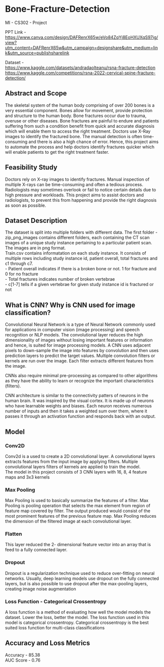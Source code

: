 # Bone-Fracture-Detection
MI - CS302 - Project     

PPT Link -  
https://www.canva.com/design/DAFRenrX65w/eVo84ZqYj8EoHXUXqS97ig/view?utm_content=DAFRenrX65w&utm_campaign=designshare&utm_medium=link&utm_source=publishsharelink

Dataset -   
  https://www.kaggle.com/datasets/andradaolteanu/rsna-fracture-detection  
  https://www.kaggle.com/competitions/rsna-2022-cervical-spine-fracture-detection/

## Abstract and Scope
The skeletal system of the human body comprising of over 200 bones is a very essential component. Bones allow for movement, provide protection and structure to the human body. Bone fractures occur due to trauma, overuse or other diseases. Bone fractures are painful to endure and patients suffering from such a condition benefit from quick and accurate diagnosis which will enable them to access the right treatment. Doctors use X-Ray images to identify the fractured bone. The manual detection is often time-consuming and there is also a high chance of error. Hence, this project aims to automate the process and help doctors identify fractures quicker which will enable patients to get the right treatment faster.

## Feasibility Study
Doctors rely on X-ray images to identify fractures. Manual inspection of multiple X-rays can be time-consuming and often a tedious process. Radiologists may sometimes overlook or fail to notice certain details due to high pressure and workloads. This project aims to assist doctors and radiologists, to prevent this from happening and provide the right diagnosis as soon as possible. 
  
  
## Dataset Description  
The dataset is split into multiple folders with different data. The first folder - zip_png_images contains different folders, each containing the CT scan images of a unique study instance pertaining to a particular patient scan. The images are in png format.  
Train.csv contains informatation on each study instance. It consists of multiple rows including study instance id, patient overall, total fractures and c1 through c7.  
    - Patient overall indicates if there is a broken bone or not.  1 for fracture and 0 for no fracture  
    - Total fractures indicates number of broken vertebrae  
    - c[1-7] tells if a given vertebrae for given study instance id is fractured or not  
    
    
## What is CNN? Why is CNN used for image classification?  
Convolutional Neural Network is a type of Neural Network commonly used for applications in computer vision (image processing) and speech recognition or NLP models. The convolutional layer reduces the high dimensionality of images without losing important features or information and hence, is suited for image processing models.  A CNN uses adjacent pixels to down-sample the image into features by convolution and then uses prediction layers to predict the target values. Multiple convolution filters or kernels are run over the image. Each filter extracts different features from the image.   

  
CNNs also require minimal pre-processing as compared to other algorithms as they have the ability to learn or recognize the important characteristics (filters).  
  
CNN architecture is similar to the connectivity patters of neurons in the human brain. It was inspired by the visual cortex. It is made up of neurons who have learnable weights and biases. Each neuron receives numerous number of inputs and then it takes a weighted sum over them, where it passes it through an activation function and responds back with an output.
    
    
## Model 
### Conv2D
Conv2d is a used to create a 2D convolutional layer. A convolutional layers extracts features from the input image by applying filters. Multiple convolutional layers filters of kernels are applied to train the model.  
The model in this project consists of 3 CNN layers with 16, 8, 4 feature maps and 3x3 kernels

### Max Pooling
Max Pooling is used to basically summarize the features of a filter. Max Pooling is pooling operation that selects the max element from region of feature map covered by filter.  The output produced would consist of the most prominent features of the previous feature map. Max Pooling reduces the dimension of the filtered image at each convolutional layer.
### Flatten
This layer reduced the 2- dimensional feature vector into an array that is feed to a fully connected layer.
### Dropout
Dropout is a regularization technique used to reduce over-fitting on neural networks. Usually, deep learning models use dropout on the fully connected layers, but is also possible to use dropout after the max-pooling layers, creating image noise augmentation
### Loss Function - Categorical Crossentropy
A loss function is a method of evaluating how well the model models the dataset. Lower the loss, better the model.  The loss function used in this model is categorical crossentropy.
Categorical crossentropy is the best suited loss function for multi-class classifications  
  
  
## Accuracy and Loss Metrics  
Accuracy - 85.38  
AUC Score - 0.76
